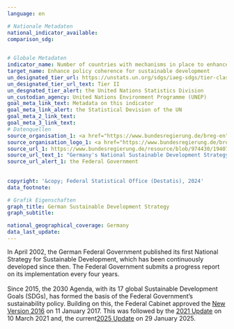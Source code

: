 ```yaml
---
language: en    

# Nationale Metadaten    
national_indicator_available:     
comparison_sdg:     
    

# Globale Metadaten    
indicator_name: Number of countries with mechanisms in place to enhance policy coherence of sustainable development    
target_name: Enhance policy coherence for sustainable development    
un_designated_tier_url: https://unstats.un.org/sdgs/iaeg-sdgs/tier-classification/    
un_designated_tier_url_text: Tier II    
un_desgnated_tier_alert: the United Nations Statistics Division    
un_custodian_agency: United Nations Environment Programme (UNEP)    
goal_meta_link_text: Metadata on this indicator    
goal_meta_link_alert: the Statistical Devision of the UN    
goal_meta_2_link_text:     
goal_meta_3_link_text:         
# Datenquellen
source_organisation_1: <a href="https://www.bundesregierung.de/breg-en" target="_blank" onclick="return confirm_alert('the Federal Government','En');" title="Click here to go to the website of the organisation The Federal Government."> The Federal Government </a>
source_organisation_logo_1: <a href="https://www.bundesregierung.de/breg-en" target="_blank" onclick="return confirm_alert('the Federal Government','En');"><img src="https://sdg-indikatoren.de/public/OrgImgEn/bundesregierung.png" alt="Logo bundesregierung" style="height:60px; width:148px"/></a>
source_url_1: https://www.bundesregierung.de/resource/blob/974430/1940716/1c63c8739d10011eb116fda1aecb61ca/german-sustainable-development-strategy-en-data.pdf?download=1
source_url_text_1: "Germany's National Sustainable Development Strategy"
source_url_alert_1: the Federal Government
    
    
copyright: '&copy; Federal Statistical Office (Destatis), 2024'    
data_footnote:     

# Grafik Eigenschaften    
graph_title: German Sustainable Development Strategy
graph_subtitle:     

national_geographical_coverage: Germany    
data_last_update:     
---
```



In April 2002, the German Federal Government published its first National Strategy for Sustainable Development, which has been continuously developed since then. The Federal Government submits a progress report on its implementation every four years.<br><br>
Since 2015, the 2030 Agenda, with its 17 global Sustainable Development Goals (SDGs), has formed the basis of the Federal Government’s sustainability policy. Building on this, the Federal Cabinet approved the <a href="https://www.bundesregierung.de/resource/blob/975274/188836/3926a67a336e2a6d545beddc67d44c01/2017-06-20-nachhaltigkeit-neuauflage-engl-data.pdf?download=1" target="_blank" onclick="return confirm_alert('the Federal Government','En');">New Version 2016</a> on 11 January 2017. This was followed by the <a href="https://www.bundesregierung.de/resource/blob/974430/1940716/8943e3f421a7a0d8bcd06a1cc66e92d0/2021-07-26-gsds-en-data.pdf?download=1" target="_blank" onclick="return confirm_alert('the Federal Government','En');">2021 Update</a> on 10 March 2021 and, the current<a href="https://www.bundesregierung.de/resource/blob/997534/2354316/e41c43aab6ad2a8d5aec54e9264a48b3/2025-05-13-dns-2025-en-data.pdf?download=1" target="_blank" onclick="return confirm_alert('the Federal Government','En');">2025 Update</a> on 29 January 2025.